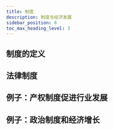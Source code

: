 ```yaml
---
title: 制度
description: 制度与经济发展
sidebar_position: 8
toc_max_heading_level: 3
---
```

## 制度的定义

## 法律制度

## 例子：产权制度促进行业发展

## 例子：政治制度和经济增长